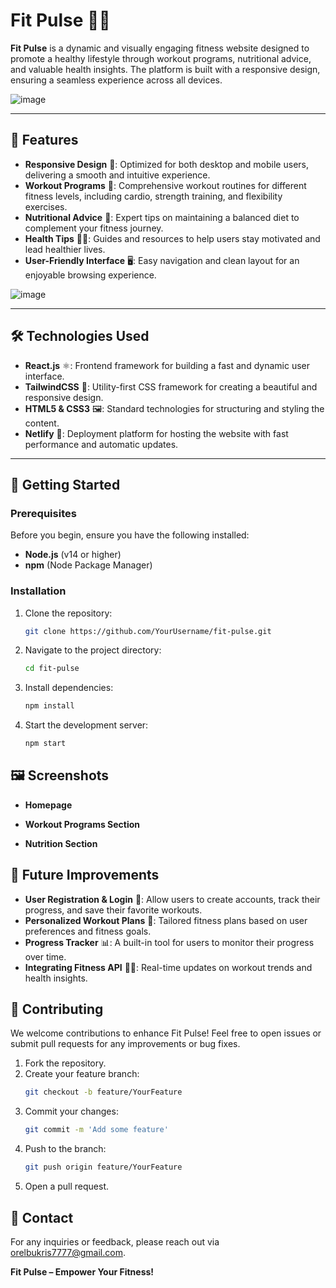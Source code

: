 # Fit Pulse 🏋️‍♂️

**Fit Pulse** is a dynamic and visually engaging fitness website designed to promote a healthy lifestyle through workout programs, nutritional advice, and valuable health insights. The platform is built with a responsive design, ensuring a seamless experience across all devices.

![image](https://github.com/user-attachments/assets/6d3a2058-3bc0-4be4-9cfe-e02b78d8c930)

---

## 🌟 Features

- **Responsive Design** 📱: Optimized for both desktop and mobile users, delivering a smooth and intuitive experience.
- **Workout Programs** 💪: Comprehensive workout routines for different fitness levels, including cardio, strength training, and flexibility exercises.
- **Nutritional Advice** 🥗: Expert tips on maintaining a balanced diet to complement your fitness journey.
- **Health Tips** 🏃‍♀️: Guides and resources to help users stay motivated and lead healthier lives.
- **User-Friendly Interface** 🖥️: Easy navigation and clean layout for an enjoyable browsing experience.

![image](https://github.com/user-attachments/assets/21982a3f-898d-447c-97de-26f029c3fc1d)

---

## 🛠️ Technologies Used

- **React.js** ⚛️: Frontend framework for building a fast and dynamic user interface.
- **TailwindCSS** 🎨: Utility-first CSS framework for creating a beautiful and responsive design.
- **HTML5 & CSS3** 🖼️: Standard technologies for structuring and styling the content.
- **Netlify** 🚀: Deployment platform for hosting the website with fast performance and automatic updates.

---

## 🚀 Getting Started

### Prerequisites

Before you begin, ensure you have the following installed:
- **Node.js** (v14 or higher)
- **npm** (Node Package Manager)

### Installation

1. Clone the repository:
   ```bash
   git clone https://github.com/YourUsername/fit-pulse.git
   ```

2. Navigate to the project directory:
   ```bash
   cd fit-pulse
   ```

3. Install dependencies:
   ```bash
   npm install
   ```

4. Start the development server:
   ```bash
   npm start
   ```

## 🖼️ Screenshots

* **Homepage**

* **Workout Programs Section**

* **Nutrition Section**

## 🎯 Future Improvements

* **User Registration & Login** 🔐: Allow users to create accounts, track their progress, and save their favorite workouts.
* **Personalized Workout Plans** 📅: Tailored fitness plans based on user preferences and fitness goals.
* **Progress Tracker** 📊: A built-in tool for users to monitor their progress over time.
* **Integrating Fitness API** 🏃‍♂️: Real-time updates on workout trends and health insights.

## 🤝 Contributing

We welcome contributions to enhance Fit Pulse! Feel free to open issues or submit pull requests for any improvements or bug fixes.

1. Fork the repository.
2. Create your feature branch:
   ```bash
   git checkout -b feature/YourFeature
   ```
3. Commit your changes:
   ```bash
   git commit -m 'Add some feature'
   ```
4. Push to the branch:
   ```bash
   git push origin feature/YourFeature
   ```
5. Open a pull request.


## 💬 Contact

For any inquiries or feedback, please reach out via orelbukris7777@gmail.com.

**Fit Pulse – Empower Your Fitness!**
